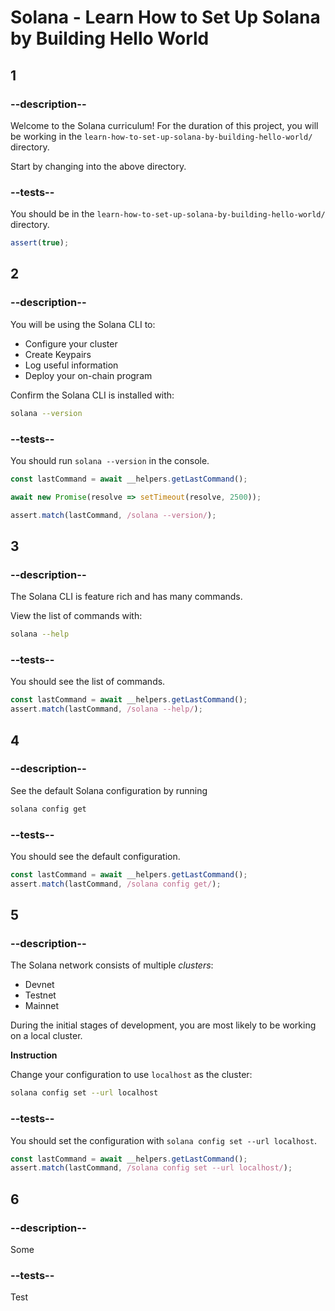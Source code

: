# Solana - Learn How to Set Up Solana by Building Hello World

## 1

### --description--

Welcome to the Solana curriculum! For the duration of this project, you will be working in the `learn-how-to-set-up-solana-by-building-hello-world/` directory.

Start by changing into the above directory.

### --tests--

You should be in the `learn-how-to-set-up-solana-by-building-hello-world/` directory.

```js
assert(true);
```

## 2

### --description--

You will be using the Solana CLI to:

- Configure your cluster
- Create Keypairs
- Log useful information
- Deploy your on-chain program

Confirm the Solana CLI is installed with:

```bash
solana --version
```

### --tests--

You should run `solana --version` in the console.

```js
const lastCommand = await __helpers.getLastCommand();

await new Promise(resolve => setTimeout(resolve, 2500));

assert.match(lastCommand, /solana --version/);
```

## 3

### --description--

The Solana CLI is feature rich and has many commands.

View the list of commands with:

```bash
solana --help
```

### --tests--

You should see the list of commands.

```js
const lastCommand = await __helpers.getLastCommand();
assert.match(lastCommand, /solana --help/);
```

## 4

### --description--

See the default Solana configuration by running

```bash
solana config get
```

### --tests--

You should see the default configuration.

```js
const lastCommand = await __helpers.getLastCommand();
assert.match(lastCommand, /solana config get/);
```

## 5

### --description--

The Solana network consists of multiple <dfn>clusters</dfn>:

- Devnet
- Testnet
- Mainnet

During the initial stages of development, you are most likely to be working on a local cluster.

**Instruction**

Change your configuration to use `localhost` as the cluster:

```bash
solana config set --url localhost
```

### --tests--

You should set the configuration with `solana config set --url localhost`.

```js
const lastCommand = await __helpers.getLastCommand();
assert.match(lastCommand, /solana config set --url localhost/);
```

## 6

### --description--

Some

### --tests--

Test

```js

```
